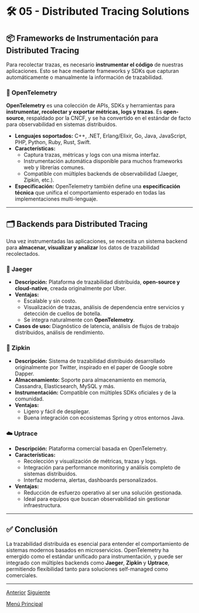 # 🛠️ 05 - Distributed Tracing Solutions

## 📦 Frameworks de Instrumentación para Distributed Tracing

Para recolectar trazas, es necesario **instrumentar el código** de nuestras aplicaciones. Esto se hace mediante frameworks y SDKs que capturan automáticamente o manualmente la información de trazabilidad.

### 🔧 OpenTelemetry

**OpenTelemetry** es una colección de APIs, SDKs y herramientas para **instrumentar, recolectar y exportar métricas, logs y trazas**. Es **open-source**, respaldado por la CNCF, y se ha convertido en el estándar de facto para observabilidad en sistemas distribuidos.

- **Lenguajes soportados:** C++, .NET, Erlang/Elixir, Go, Java, JavaScript, PHP, Python, Ruby, Rust, Swift.
- **Características:**
  - Captura trazas, métricas y logs con una misma interfaz.
  - Instrumentación automática disponible para muchos frameworks web y librerías comunes.
  - Compatible con múltiples backends de observabilidad (Jaeger, Zipkin, etc.).
- **Especificación:** OpenTelemetry también define una **especificación técnica** que unifica el comportamiento esperado en todas las implementaciones multi-lenguaje.

---

## 🗂️ Backends para Distributed Tracing

Una vez instrumentadas las aplicaciones, se necesita un sistema backend para **almacenar, visualizar y analizar** los datos de trazabilidad recolectados.

### 📌 Jaeger

- **Descripción:** Plataforma de trazabilidad distribuida, **open-source y cloud-native**, creada originalmente por Uber.
- **Ventajas:**
  - Escalable y sin costo.
  - Visualización de trazas, análisis de dependencia entre servicios y detección de cuellos de botella.
  - Se integra naturalmente con **OpenTelemetry**.
- **Casos de uso:** Diagnóstico de latencia, análisis de flujos de trabajo distribuidos, análisis de rendimiento.

### 📌 Zipkin

- **Descripción:** Sistema de trazabilidad distribuido desarrollado originalmente por Twitter, inspirado en el paper de Google sobre Dapper.
- **Almacenamiento:** Soporte para almacenamiento en memoria, Cassandra, Elasticsearch, MySQL y más.
- **Instrumentación:** Compatible con múltiples SDKs oficiales y de la comunidad.
- **Ventajas:**
  - Ligero y fácil de desplegar.
  - Buena integración con ecosistemas Spring y otros entornos Java.

### ☁️ Uptrace

- **Descripción:** Plataforma comercial basada en OpenTelemetry.
- **Características:**
  - Recolección y visualización de métricas, trazas y logs.
  - Integración para performance monitoring y análisis completo de sistemas distribuidos.
  - Interfaz moderna, alertas, dashboards personalizados.
- **Ventajas:**
  - Reducción de esfuerzo operativo al ser una solución gestionada.
  - Ideal para equipos que buscan observabilidad sin gestionar infraestructura.

---

## ✅ Conclusión

La trazabilidad distribuida es esencial para entender el comportamiento de sistemas modernos basados en microservicios. OpenTelemetry ha emergido como el estándar unificado para instrumentación, y puede ser integrado con múltiples backends como **Jaeger**, **Zipkin** y **Uptrace**, permitiendo flexibilidad tanto para soluciones self-managed como comerciales.

---

[Anterior](https://github.com/wilfredoha/microservices-event_driven-architecture/blob/main/06_Observability/04_distributed_tracing.md)   [Siguiente](https://github.com/wilfredoha/microservices-event_driven-architecture/blob/main/07_Deployment/01_cloud_virtual_machines.md)

[Menú Principal](https://github.com/wilfredoha/microservices-event_driven-architecture)